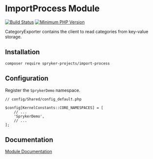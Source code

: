 # ImportProcess Module
[![Build Status](https://travis-ci.org/spryker/import-process.svg)](https://travis-ci.org/spryker/import-process)
[![Minimum PHP Version](https://img.shields.io/badge/php-%3E%3D%207.3-8892BF.svg)](https://php.net/)

CategoryExporter contains the client to read categories from key-value storage.

## Installation

```
composer require spryker-projects/import-process
```

## Configuration

Register the `SprykerDemo` namespace.

```
// config/Shared/config_default.php

$config[KernelConstants::CORE_NAMESPACES] = [
    // ...
    'SprykerDemo',
    // ...
];
```

## Documentation

[Module Documentation](https://academy.spryker.com/developing_with_spryker/module_guide/modules.html)
